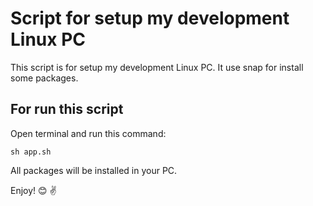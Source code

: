 # Script for setup my development Linux PC

This script is for setup my development Linux PC. It use snap for install some packages.

## For run this script

Open terminal and run this command:

```sh app.sh```

All packages will be installed in your PC.

Enjoy! :blush: :v:
